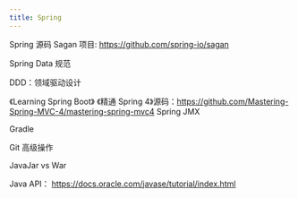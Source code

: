 ```yaml
---
title: Spring
---
```


Spring 源码 Sagan 项目: https://github.com/spring-io/sagan

Spring Data 规范

DDD：领域驱动设计

《Learning Spring Boot》
《精通 Spring 4》源码：https://github.com/Mastering-Spring-MVC-4/mastering-spring-mvc4
Spring JMX

Gradle

Git 高级操作

JavaJar vs War

Java API： https://docs.oracle.com/javase/tutorial/index.html
